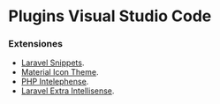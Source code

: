 # Plugins Visual Studio Code
### Extensiones
* [Laravel Snippets](https://marketplace.visualstudio.com/items?itemName=onecentlin.laravel-blade).
* [Material Icon Theme](https://marketplace.visualstudio.com/items?itemName=PKief.material-icon-theme).
* [PHP Intelephense](https://marketplace.visualstudio.com/items?itemName=bmewburn.vscode-intelephense-client).
* [Laravel Extra Intellisense](https://marketplace.visualstudio.com/items?itemName=amiralizadeh9480.laravel-extra-intellisense).
